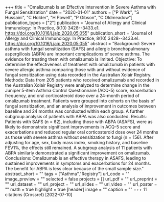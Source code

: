+++
title = "Omalizumab Is an Effective Intervention in Severe Asthma with Fungal Sensitization"
date = "2020-01-01"
authors = ["P Wark", "S Hussaini", "C Holder", "H Powell", "P Gibson", "C Oldmeadow"]
publication_types = ["2"]
publication = "Journal of Allergy and Clinical Immunology: In Practice, 8(10) 3428--3433.e1. https://doi.org/10.1016/j.jaip.2020.05.055"
publication_short = "Journal of Allergy and Clinical Immunology: In Practice, 8(10) 3428--3433.e1. https://doi.org/10.1016/j.jaip.2020.05.055"
abstract = "Background: Severe asthma with fungal sensitization (SAFS) and allergic bronchopulmonary aspergillosis (ABPA) are important complications of severe asthma. The evidence for treating them with omalizumab is limited. Objective: To determine the effectiveness of treatment with omalizumab in patients with severe allergic asthma comparing those with and without evidence of fungal sensitization using data recorded in the Australian Xolair Registry. Methods: Data from 205 patients who received omalizumab and recorded in the Australian Xolair Registry were analyzed to determine change in the Juniper 5-item Asthma Control Questionnaire (ACQ-5) score, exacerbation frequency, and oral corticosteroid dose over a 24-month period of omalizumab treatment. Patients were grouped into cohorts on the basis of fungal sensitization, and an analysis of improvement in outcomes between baseline and 24 months was conducted within each group. A further subgroup analysis of patients with ABPA was also conducted. Results: Patients with SAFS (n = 62), including those with ABPA (ASAFS), were as likely to demonstrate significant improvements in ACQ-5 score and exacerbations and reduced regular oral corticosteroid dose over 24 months as those with severe asthma without sensitization to fungi (n = 156). After adjusting for age, sex, body mass index, smoking history, and baseline FEV1%, the effects still remained. A subgroup analysis of 11 patients with ABPA similarly demonstrated a significant improvement on omalizumab. Conclusions: Omalizumab is an effective therapy in ASAFS, leading to sustained improvements in symptoms and exacerbations for 24 months. The benefit for ABPA is less clear because of the small sample size."
abstract_short = ""
tags = ["Asthma","Registry"]
url_code = ""
image_preview = ""
selected = false
projects = []
url_pdf = ""
url_preprint = ""
url_dataset = ""
url_project = ""
url_slides = ""
url_video = ""
url_poster = ""
math = true
highlight = true
[header]
image = ""
caption = ""
+++
11 citations (Crossref) [2022-07-10]
